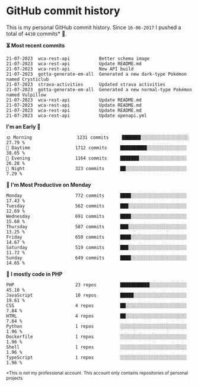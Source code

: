 # GitHub commit history
This is my personal GitHub commit history. Since <!--START_SECTION:first-commit-date-->`16-06-2017`<!--END_SECTION:first-commit-date--> I pushed a total of <!--START_SECTION:total-commit-count-->`4430`<!--END_SECTION:total-commit-count--> commits* 🎉.

<!--START_SECTION:most-recent-commits-->
**⏳ Most recent commits**
                                        
```text
21-07-2023  wca-rest-api           Better schema image
21-07-2023  wca-rest-api           Update README.md
21-07-2023  wca-rest-api           New API build
21-07-2023  gotta-generate-em-all  Generated a new dark-type Pokémon named Crysticlub
21-07-2023  strava-activities      Updated strava activities
21-07-2023  gotta-generate-em-all  Generated a new normal-type Pokémon named Vulpillow
21-07-2023  wca-rest-api           Update README.md
21-07-2023  wca-rest-api           Update README.md
21-07-2023  wca-rest-api           Update README.md
21-07-2023  wca-rest-api           Update openapi.yml
```
<!--END_SECTION:most-recent-commits-->  

<!--START_SECTION:commits-per-day-time-->
**I&#039;m an Early 🐤**

```text
🌞 Morning                 1231 commits     ███████░░░░░░░░░░░░░░░░░░   27.79 %
🌆 Daytime                 1712 commits     ██████████░░░░░░░░░░░░░░░   38.65 %
🌃 Evening                 1164 commits     ███████░░░░░░░░░░░░░░░░░░   26.28 %
🌙 Night                   323 commits      ██░░░░░░░░░░░░░░░░░░░░░░░   7.29 %
```
<!--END_SECTION:commits-per-day-time-->  

<!--START_SECTION:commits-per-weekday-->
**📅 I&#039;m Most Productive on Monday**

```text
Monday                    772 commits      ████░░░░░░░░░░░░░░░░░░░░░   17.43 %
Tuesday                   562 commits      ███░░░░░░░░░░░░░░░░░░░░░░   12.69 %
Wednesday                 691 commits      ████░░░░░░░░░░░░░░░░░░░░░   15.60 %
Thursday                  587 commits      ███░░░░░░░░░░░░░░░░░░░░░░   13.25 %
Friday                    650 commits      ████░░░░░░░░░░░░░░░░░░░░░   14.67 %
Saturday                  519 commits      ███░░░░░░░░░░░░░░░░░░░░░░   11.72 %
Sunday                    649 commits      ████░░░░░░░░░░░░░░░░░░░░░   14.65 %
```
<!--END_SECTION:commits-per-weekday-->  

<!--START_SECTION:repos-per-language-->
**💬 I mostly code in PHP**

```text
PHP                       23 repos         ███████████░░░░░░░░░░░░░░   45.10 %
JavaScript                10 repos         █████░░░░░░░░░░░░░░░░░░░░   19.61 %
CSS                       4 repos          ██░░░░░░░░░░░░░░░░░░░░░░░   7.84 %
HTML                      4 repos          ██░░░░░░░░░░░░░░░░░░░░░░░   7.84 %
Python                    1 repos          ░░░░░░░░░░░░░░░░░░░░░░░░░   1.96 %
Dockerfile                1 repos          ░░░░░░░░░░░░░░░░░░░░░░░░░   1.96 %
Shell                     1 repos          ░░░░░░░░░░░░░░░░░░░░░░░░░   1.96 %
TypeScript                1 repos          ░░░░░░░░░░░░░░░░░░░░░░░░░   1.96 %
```
<!--END_SECTION:repos-per-language-->  

<sub>*This is not my professional account. This account only contains repositories of personal projects</sub>
